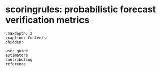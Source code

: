 # scoringrules: probabilistic forecast verification metrics

```{toctree}
:maxdepth: 2
:caption: Contents:
:hidden:

user_guide
estimators
contributing
reference
```
